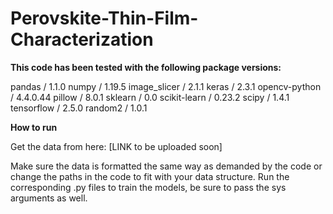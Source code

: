 # Perovskite-Thin-Film-Characterization

**This code has been tested with the following package versions:**

pandas / 1.1.0
numpy / 1.19.5
image_slicer / 2.1.1
keras / 2.3.1
opencv-python / 4.4.0.44
pillow / 8.0.1
sklearn / 0.0
scikit-learn / 0.23.2
scipy / 1.4.1
tensorflow / 2.5.0
random2 / 1.0.1

**How to run**

Get the data from here: [LINK to be uploaded soon]

Make sure the data is formatted the same way as demanded by the code or change the paths in the code to fit with your data structure.
Run the corresponding .py files to train the models, be sure to pass the sys arguments as well.
